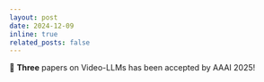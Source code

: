 ```yaml
---
layout: post
date: 2024-12-09
inline: true
related_posts: false
---
```



🎉 <strong>Three</strong> papers on Video-LLMs has been accepted by AAAI 2025!